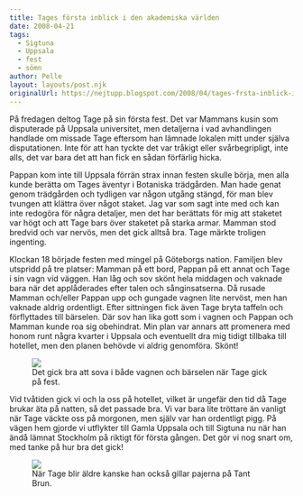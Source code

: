 ```yaml
---
title: Tages första inblick i den akademiska världen
date: 2008-04-21
tags: 
  - Sigtuna
  - Uppsala
  - fest
  - sömn	
author: Pelle
layout: layouts/post.njk
originalUrl: https://nejtupp.blogspot.com/2008/04/tages-frsta-inblick-i-den-akademiska.html
---
```


På fredagen deltog Tage på sin första fest. Det var Mammans kusin som disputerade på Uppsala universitet, men detaljerna i vad avhandlingen handlade om missade Tage eftersom han lämnade lokalen mitt under själva disputationen. Inte för att han tyckte det var tråkigt eller svårbegripligt, inte alls, det var bara det att han fick en sådan förfärlig hicka.

Pappan kom inte till Uppsala förrän strax innan festen skulle börja, men alla kunde berätta om Tages äventyr i Botaniska trädgården. Man hade genat genom trädgården och tydligen var någon utgång stängd, för man blev tvungen att klättra över något staket. Jag var som sagt inte med och kan inte redogöra för några detaljer, men det har berättats för mig att staketet var högt och att Tage bars över staketet på starka armar. Mamman stod bredvid och var nervös, men det gick alltså bra. Tage märkte troligen ingenting.

Klockan 18 började festen med mingel på Göteborgs nation. Familjen blev utspridd på tre platser: Mamman på ett bord, Pappan på ett annat och Tage i sin vagn vid väggen. Han låg och sov skönt hela middagen och vaknade bara när det applåderades efter talen och sånginsatserna. Då rusade Mamman och/eller Pappan upp och gungade vagnen lite nervöst, men han vaknade aldrig ordentligt. Efter sittningen fick även Tage bryta taffeln och förflyttades till bärselen. Där sov han lika gott som i vagnen och Pappan och Mamman kunde roa sig obehindrat. Min plan var annars att promenera med honom runt några kvarter i Uppsala och eventuellt dra mig tidigt tillbaka till hotellet, men den planen behövde vi aldrig genomföra. Skönt!

<figure>
	<img src="../../../img/2008/04/_MG_1048_1024pix.jpg">
	<figcaption>Det gick bra att sova i både vagnen och bärselen när Tage gick på fest.</figcaption>
</figure>

Vid tvåtiden gick vi och la oss på hotellet, vilket är ungefär den tid då Tage brukar äta på natten, så det passade bra. Vi var bara lite tröttare än vanligt när Tage väckte oss på morgonen, men själv var han ordentligt pigg. På vägen hem gjorde vi utflykter till Gamla Uppsala och till Sigtuna nu när han ändå lämnat Stockholm på riktigt för första gången. Det gör vi nog snart om, med tanke på hur bra det gick!

<figure>
	<img src="../../../img/2008/04/_MG_1062_1024pix.jpg">
	<figcaption>När Tage blir äldre kanske han också gillar pajerna på Tant Brun.</figcaption>
</figure>
